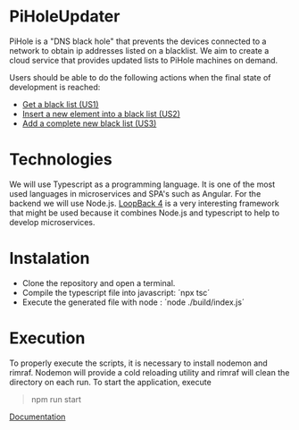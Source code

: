 # PiHoleUpdater
PiHole is a "DNS black hole" that prevents the devices connected to a network to obtain ip addresses listed on a blacklist. We aim to create a cloud service that provides updated lists to PiHole machines on demand.

Users should be able to do the following actions when the final state of development is reached:

- [Get a black list (US1)](https://github.com/LeandroVP/PiHoleUpdater/issues/6)
- [Insert a new element into a black list (US2)](https://github.com/LeandroVP/PiHoleUpdater/issues/7)
- [Add a complete new black list (US3)](https://github.com/LeandroVP/PiHoleUpdater/issues/8)

# Technologies

We will use Typescript as a programming language. It is one of the most used languages in microservices and SPA's such as Angular. For the backend we will use Node.js.
[LoopBack 4](https://loopback.io/) is a very interesting framework that might be used because it combines Node.js and typescript to help to develop microservices.

# Instalation
- Clone the repository and open a terminal.
- Compile the typescript file into javascript:
´npx tsc´
- Execute the generated file with node :
´node ./build/index.js´

# Execution

To properly execute the scripts, it is necessary to install nodemon and rimraf. 
Nodemon will provide a cold reloading utility and rimraf will clean the directory on each run.
To start the application, execute 
 > npm run start


[Documentation](./docs/documentation.md)
